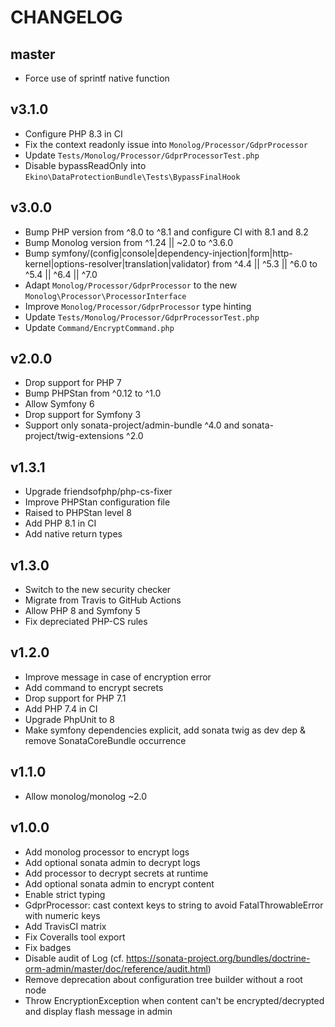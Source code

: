 CHANGELOG
=========

master
------

* Force use of sprintf native function

v3.1.0
------
* Configure PHP 8.3 in CI
* Fix the context readonly issue into `Monolog/Processor/GdprProcessor`
* Update `Tests/Monolog/Processor/GdprProcessorTest.php`
* Disable bypassReadOnly into `Ekino\DataProtectionBundle\Tests\BypassFinalHook`

v3.0.0
------

* Bump PHP version from ^8.0 to ^8.1 and configure CI with 8.1 and 8.2
* Bump Monolog version from ^1.24 || ~2.0 to ^3.6.0
* Bump symfony/(config|console|dependency-injection|form|http-kernel|options-resolver|translation|validator) from ^4.4 || ^5.3 || ^6.0 to ^5.4 || ^6.4 || ^7.0
* Adapt `Monolog/Processor/GdprProcessor` to the new `Monolog\Processor\ProcessorInterface`
* Improve `Monolog/Processor/GdprProcessor` type hinting
* Update `Tests/Monolog/Processor/GdprProcessorTest.php`
* Update `Command/EncryptCommand.php`

v2.0.0
------

* Drop support for PHP 7
* Bump PHPStan from ^0.12 to ^1.0
* Allow Symfony 6
* Drop support for Symfony 3
* Support only sonata-project/admin-bundle ^4.0 and sonata-project/twig-extensions ^2.0

v1.3.1
------

* Upgrade friendsofphp/php-cs-fixer
* Improve PHPStan configuration file
* Raised to PHPStan level 8
* Add PHP 8.1 in CI
* Add native return types

v1.3.0
------

* Switch to the new security checker
* Migrate from Travis to GitHub Actions
* Allow PHP 8 and Symfony 5
* Fix depreciated PHP-CS rules

v1.2.0
------

* Improve message in case of encryption error
* Add command to encrypt secrets
* Drop support for PHP 7.1
* Add PHP 7.4 in CI
* Upgrade PhpUnit to 8
* Make symfony dependencies explicit, add sonata twig as dev dep & remove SonataCoreBundle occurrence

v1.1.0
------

* Allow monolog/monolog ~2.0

v1.0.0
------

* Add monolog processor to encrypt logs
* Add optional sonata admin to decrypt logs
* Add processor to decrypt secrets at runtime
* Add optional sonata admin to encrypt content
* Enable strict typing
* GdprProcessor: cast context keys to string to avoid FatalThrowableError with numeric keys
* Add TravisCI matrix
* Fix Coveralls tool export
* Fix badges
* Disable audit of Log (cf. https://sonata-project.org/bundles/doctrine-orm-admin/master/doc/reference/audit.html)
* Remove deprecation about configuration tree builder without a root node
* Throw EncryptionException when content can't be encrypted/decrypted and display flash message in admin
